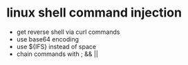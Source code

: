 # linux shell command injection

- get reverse shell via curl commands
- use base64 encoding
- use ${IFS} instead of space
- chain commands with ; && ||
